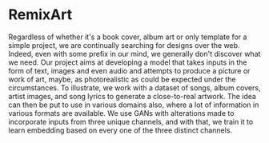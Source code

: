 # RemixArt

Regardless of whether it's a book cover, album art or only template for a simple project, we are continually searching for designs over the web. Indeed, even with some prefix in our mind, 
we generally don't discover what we need. Our project aims at developing a model that takes inputs in the form of text, images and even audio and attempts to produce a picture or work of 
art, maybe, as photorealistic as could be expected under the circumstances. To illustrate, we work with a dataset of songs, album covers, artist images, and song lyrics to generate a 
close-to-real artwork. The idea can then be put to use in various domains also, where a lot of information in various formats are available. We use GANs with alterations made to 
incorporate inputs from three unique channels, and with that, we train it to learn embedding based on every one of the three distinct channels.